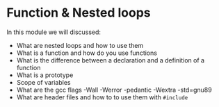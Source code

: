 # Function & Nested loops

In this module we will discussed:
 - What are nested loops and how to use them
 - What is a function and how do you use functions
 - What is the difference between a declaration and a definition of a function
 - What is a prototype
 - Scope of variables
 - What are the gcc flags -Wall -Werror -pedantic -Wextra -std=gnu89
 - What are header files and how to to use them with `#include`


